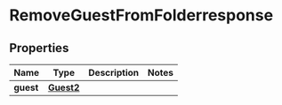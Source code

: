

# RemoveGuestFromFolderresponse


## Properties

| Name | Type | Description | Notes |
|------------ | ------------- | ------------- | -------------|
|**guest** | [**Guest2**](Guest2.md) |  |  |



